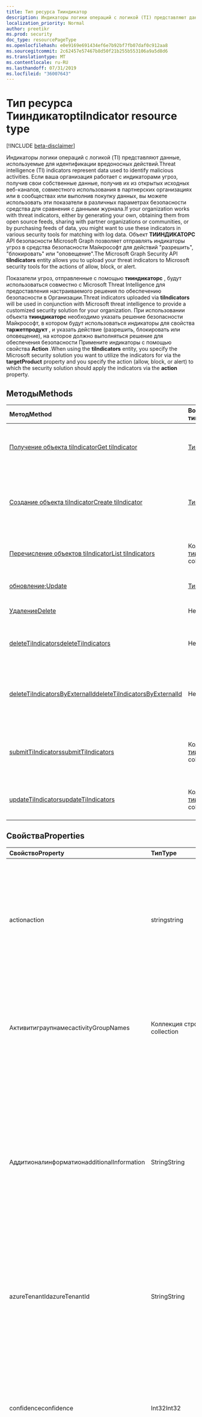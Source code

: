 ```yaml
---
title: Тип ресурса Тииндикатор
description: Индикаторы логики операций с логикой (TI) представляют данные, используемые для идентификации вредоносных действий. Если ваша организация работает с индикаторами угроз, получив свои собственные данные, получив их из открытых исходных веб-каналов, совместного использования в партнерских организациях или в сообществах или приобретайте каналы данных, вы часто хотите использовать эти показатели в различных функциях безопасности средства для сравнения с данными журнала. Объект Тииндикаторс Security Security позволяет отправлять индикаторы угроз в средства безопасности Майкрософт для действий "разрешить", "блокировать" или "оповещение".
localization_priority: Normal
author: preetikr
ms.prod: security
doc_type: resourcePageType
ms.openlocfilehash: e0e9169e691434ef6e7b92bf7fb07daf0c912aa8
ms.sourcegitcommit: 2c62457e57467b8d50f21b255b553106a9a5d8d6
ms.translationtype: MT
ms.contentlocale: ru-RU
ms.lasthandoff: 07/31/2019
ms.locfileid: "36007643"
---
```

# <a name="tiindicator-resource-type"></a><span data-ttu-id="c32c0-105">Тип ресурса Тииндикатор</span><span class="sxs-lookup"><span data-stu-id="c32c0-105">tiIndicator resource type</span></span>

[!INCLUDE [beta-disclaimer](../../includes/beta-disclaimer.md)]

<span data-ttu-id="c32c0-106">Индикаторы логики операций с логикой (TI) представляют данные, используемые для идентификации вредоносных действий.</span><span class="sxs-lookup"><span data-stu-id="c32c0-106">Threat intelligence (TI) indicators represent data used to identify malicious activities.</span></span> <span data-ttu-id="c32c0-107">Если ваша организация работает с индикаторами угроз, получив свои собственные данные, получив их из открытых исходных веб-каналов, совместного использования в партнерских организациях или в сообществах или выполнив покупку данных, вы можете использовать эти показатели в различных параметрах безопасности средства для сравнения с данными журнала.</span><span class="sxs-lookup"><span data-stu-id="c32c0-107">If your organization works with threat indicators, either by generating your own, obtaining them from open source feeds, sharing with partner organizations or communities, or by purchasing feeds of data, you might want to use these indicators in various security tools for matching with log data.</span></span> <span data-ttu-id="c32c0-108">Объект **ТИИНДИКАТОРС** API безопасности Microsoft Graph позволяет отправлять индикаторы угроз в средства безопасности Майкрософт для действий "разрешить", "блокировать" или "оповещение".</span><span class="sxs-lookup"><span data-stu-id="c32c0-108">The Microsoft Graph Security API **tiIndicators** entity allows you to upload your threat indicators to Microsoft security tools for the actions of allow, block, or alert.</span></span>

<span data-ttu-id="c32c0-109">Показатели угроз, отправленные с помощью **тииндикаторс** , будут использоваться совместно с Microsoft Threat Intelligence для предоставления настраиваемого решения по обеспечению безопасности в Организации.</span><span class="sxs-lookup"><span data-stu-id="c32c0-109">Threat indicators uploaded via **tiIndicators** will be used in conjunction with Microsoft threat intelligence to provide a customized security solution for your organization.</span></span> <span data-ttu-id="c32c0-110">При использовании объекта **тииндикаторс** необходимо указать решение безопасности Майкрософт, в котором будут использоваться индикаторы для свойства **таржетпродукт** , и указать действие (разрешить, блокировать или оповещение), на которое должно выполняться решение для обеспечения безопасности Примените индикаторы с помощью свойства **Action** .</span><span class="sxs-lookup"><span data-stu-id="c32c0-110">When using the **tiIndicators** entity, you specify the Microsoft security solution you want to utilize the indicators for via the **targetProduct** property and you specify the action (allow, block, or alert) to which the security solution should apply the indicators via the **action** property.</span></span>

## <a name="methods"></a><span data-ttu-id="c32c0-111">Методы</span><span class="sxs-lookup"><span data-stu-id="c32c0-111">Methods</span></span>

| <span data-ttu-id="c32c0-112">Метод</span><span class="sxs-lookup"><span data-stu-id="c32c0-112">Method</span></span>       | <span data-ttu-id="c32c0-113">Возвращаемый тип</span><span class="sxs-lookup"><span data-stu-id="c32c0-113">Return Type</span></span> | <span data-ttu-id="c32c0-114">Описание</span><span class="sxs-lookup"><span data-stu-id="c32c0-114">Description</span></span> |
|:-------------|:------------|:------------|
| [<span data-ttu-id="c32c0-115">Получение объекта tiIndicator</span><span class="sxs-lookup"><span data-stu-id="c32c0-115">Get tiIndicator</span></span>](../api/tiindicator-get.md) | [<span data-ttu-id="c32c0-116">Тииндикатор</span><span class="sxs-lookup"><span data-stu-id="c32c0-116">tiIndicator</span></span>](tiindicator.md) | <span data-ttu-id="c32c0-117">Чтение свойств и связей объекта Тииндикатор.</span><span class="sxs-lookup"><span data-stu-id="c32c0-117">Read properties and relationships of tiIndicator object.</span></span> |
| [<span data-ttu-id="c32c0-118">Создание объекта tiIndicator</span><span class="sxs-lookup"><span data-stu-id="c32c0-118">Create tiIndicator</span></span>](../api/tiindicators-post.md) | [<span data-ttu-id="c32c0-119">Тииндикатор</span><span class="sxs-lookup"><span data-stu-id="c32c0-119">tiIndicator</span></span>](tiindicator.md) | <span data-ttu-id="c32c0-120">Создание нового Тииндикатор путем отправки в коллекцию Тииндикаторс.</span><span class="sxs-lookup"><span data-stu-id="c32c0-120">Create a new tiIndicator by posting to the tiIndicators collection.</span></span> |
| [<span data-ttu-id="c32c0-121">Перечисление объектов tiIndicator</span><span class="sxs-lookup"><span data-stu-id="c32c0-121">List tiIndicators</span></span>](../api/tiindicators-list.md) | <span data-ttu-id="c32c0-122">Коллекция [тииндикатор](tiindicator.md)</span><span class="sxs-lookup"><span data-stu-id="c32c0-122">[tiIndicator](tiindicator.md) collection</span></span> | <span data-ttu-id="c32c0-123">Получение коллекции объектов Тииндикатор.</span><span class="sxs-lookup"><span data-stu-id="c32c0-123">Get a tiIndicator object collection.</span></span> |
| <span data-ttu-id="c32c0-124">[обновление](../api/tiindicator-update.md);</span><span class="sxs-lookup"><span data-stu-id="c32c0-124">[Update](../api/tiindicator-update.md)</span></span> | [<span data-ttu-id="c32c0-125">Тииндикатор</span><span class="sxs-lookup"><span data-stu-id="c32c0-125">tiIndicator</span></span>](tiindicator.md) | <span data-ttu-id="c32c0-126">Обновление объекта Тииндикатор.</span><span class="sxs-lookup"><span data-stu-id="c32c0-126">Update tiIndicator object.</span></span> |
| [<span data-ttu-id="c32c0-127">Удаление</span><span class="sxs-lookup"><span data-stu-id="c32c0-127">Delete</span></span>](../api/tiindicator-delete.md) | <span data-ttu-id="c32c0-128">Нет</span><span class="sxs-lookup"><span data-stu-id="c32c0-128">None</span></span> | <span data-ttu-id="c32c0-129">Удаление объекта Тииндикатор.</span><span class="sxs-lookup"><span data-stu-id="c32c0-129">Delete tiIndicator object.</span></span> |
|[<span data-ttu-id="c32c0-130">deleteTiIndicators</span><span class="sxs-lookup"><span data-stu-id="c32c0-130">deleteTiIndicators</span></span>](../api/tiindicator-deletetiindicators.md)|<span data-ttu-id="c32c0-131">Нет</span><span class="sxs-lookup"><span data-stu-id="c32c0-131">None</span></span>| <span data-ttu-id="c32c0-132">Удаление нескольких объектов Тииндикатор.</span><span class="sxs-lookup"><span data-stu-id="c32c0-132">Delete multiple tiIndicator objects.</span></span>|
|[<span data-ttu-id="c32c0-133">deleteTiIndicatorsByExternalId</span><span class="sxs-lookup"><span data-stu-id="c32c0-133">deleteTiIndicatorsByExternalId</span></span>](../api/tiindicator-deletetiindicatorsbyexternalid.md)|<span data-ttu-id="c32c0-134">Нет</span><span class="sxs-lookup"><span data-stu-id="c32c0-134">None</span></span>| <span data-ttu-id="c32c0-135">Удаление нескольких объектов Тииндикатор в `externalId` свойстве.</span><span class="sxs-lookup"><span data-stu-id="c32c0-135">Delete multiple tiIndicator objects by the `externalId` property.</span></span>|
|[<span data-ttu-id="c32c0-136">submitTiIndicators</span><span class="sxs-lookup"><span data-stu-id="c32c0-136">submitTiIndicators</span></span>](../api/tiindicator-submittiindicators.md)|<span data-ttu-id="c32c0-137">Коллекция [тииндикатор](tiindicator.md)</span><span class="sxs-lookup"><span data-stu-id="c32c0-137">[tiIndicator](tiindicator.md) collection</span></span>|<span data-ttu-id="c32c0-138">Создание нового Тииндикаторс путем отправки коллекции Тииндикаторс.</span><span class="sxs-lookup"><span data-stu-id="c32c0-138">Create new tiIndicators by posting a tiIndicators collection.</span></span>|
|[<span data-ttu-id="c32c0-139">updateTiIndicators</span><span class="sxs-lookup"><span data-stu-id="c32c0-139">updateTiIndicators</span></span>](../api/tiindicator-updatetiindicators.md)|<span data-ttu-id="c32c0-140">Коллекция [тииндикатор](tiindicator.md)</span><span class="sxs-lookup"><span data-stu-id="c32c0-140">[tiIndicator](tiindicator.md) collection</span></span>| <span data-ttu-id="c32c0-141">Обновление нескольких объектов Тииндикатор.</span><span class="sxs-lookup"><span data-stu-id="c32c0-141">Update multiple tiIndicator objects.</span></span>|

## <a name="properties"></a><span data-ttu-id="c32c0-142">Свойства</span><span class="sxs-lookup"><span data-stu-id="c32c0-142">Properties</span></span>

| <span data-ttu-id="c32c0-143">Свойство</span><span class="sxs-lookup"><span data-stu-id="c32c0-143">Property</span></span>     | <span data-ttu-id="c32c0-144">Тип</span><span class="sxs-lookup"><span data-stu-id="c32c0-144">Type</span></span>        | <span data-ttu-id="c32c0-145">Описание</span><span class="sxs-lookup"><span data-stu-id="c32c0-145">Description</span></span> |
|:-------------|:------------|:------------|
|<span data-ttu-id="c32c0-146">action</span><span class="sxs-lookup"><span data-stu-id="c32c0-146">action</span></span>|<span data-ttu-id="c32c0-147">string</span><span class="sxs-lookup"><span data-stu-id="c32c0-147">string</span></span>| <span data-ttu-id="c32c0-148">Действие, которое необходимо применить, если индикатор сопоставлен с помощью средства безопасности Таржетпродукт.</span><span class="sxs-lookup"><span data-stu-id="c32c0-148">The action to apply if the indicator is matched from within the targetProduct security tool.</span></span> <span data-ttu-id="c32c0-149">Возможные значения: `unknown`, `allow`, `block`, `alert`.</span><span class="sxs-lookup"><span data-stu-id="c32c0-149">Possible values are: `unknown`, `allow`, `block`, `alert`.</span></span> <span data-ttu-id="c32c0-150">**Обязательный атрибут.**</span><span class="sxs-lookup"><span data-stu-id="c32c0-150">**Required.**</span></span>|
|<span data-ttu-id="c32c0-151">Активитиграупнамес</span><span class="sxs-lookup"><span data-stu-id="c32c0-151">activityGroupNames</span></span>|<span data-ttu-id="c32c0-152">Коллекция строк</span><span class="sxs-lookup"><span data-stu-id="c32c0-152">String collection</span></span>|<span data-ttu-id="c32c0-153">Имя (-ы) логики операций с угрозами кибератак для сторон, ответственных за вредоносные действия, охваченные индикатором угроз.</span><span class="sxs-lookup"><span data-stu-id="c32c0-153">The cyber threat intelligence name(s) for the parties responsible for the malicious activity covered by the threat indicator.</span></span>|
|<span data-ttu-id="c32c0-154">Аддитионалинформатион</span><span class="sxs-lookup"><span data-stu-id="c32c0-154">additionalInformation</span></span>|<span data-ttu-id="c32c0-155">String</span><span class="sxs-lookup"><span data-stu-id="c32c0-155">String</span></span>|<span data-ttu-id="c32c0-156">Область общего пользования, в которую могут быть размещены дополнительные данные из индикатора, не охваченные другими свойствами Тииндикатор.</span><span class="sxs-lookup"><span data-stu-id="c32c0-156">A catchall area into which extra data from the indicator not covered by the other tiIndicator properties may be placed.</span></span> <span data-ttu-id="c32c0-157">Данные, помещаемые в Аддитионалинформатион, обычно не используются средством безопасности Таржетпродукт.</span><span class="sxs-lookup"><span data-stu-id="c32c0-157">Data placed into additionalInformation will typically not be utilized by the targetProduct security tool.</span></span>|
|<span data-ttu-id="c32c0-158">azureTenantId</span><span class="sxs-lookup"><span data-stu-id="c32c0-158">azureTenantId</span></span>|<span data-ttu-id="c32c0-159">String</span><span class="sxs-lookup"><span data-stu-id="c32c0-159">String</span></span>| <span data-ttu-id="c32c0-160">Отмечается системой при включенном индикаторе.</span><span class="sxs-lookup"><span data-stu-id="c32c0-160">Stamped by the system when the indicator is ingested.</span></span> <span data-ttu-id="c32c0-161">Идентификатор клиента Azure Active Directory для отправки клиента.</span><span class="sxs-lookup"><span data-stu-id="c32c0-161">The Azure Active Directory tenant id of submitting client.</span></span> <span data-ttu-id="c32c0-162">**Обязательный атрибут.**</span><span class="sxs-lookup"><span data-stu-id="c32c0-162">**Required.**</span></span>|
|<span data-ttu-id="c32c0-163">confidence</span><span class="sxs-lookup"><span data-stu-id="c32c0-163">confidence</span></span>|<span data-ttu-id="c32c0-164">Int32</span><span class="sxs-lookup"><span data-stu-id="c32c0-164">Int32</span></span>|<span data-ttu-id="c32c0-165">Целое число, представляющее достоверность, с помощью которой данные в индикаторе точно определяют вредоносное поведение.</span><span class="sxs-lookup"><span data-stu-id="c32c0-165">An integer representing the confidence the data within the indicator accurately identifies malicious behavior.</span></span> <span data-ttu-id="c32c0-166">Допустимые значения: 0 – 100 с 100 по убыванию.</span><span class="sxs-lookup"><span data-stu-id="c32c0-166">Acceptable values are 0 – 100 with 100 being the highest.</span></span>|
|<span data-ttu-id="c32c0-167">description</span><span class="sxs-lookup"><span data-stu-id="c32c0-167">description</span></span>|<span data-ttu-id="c32c0-168">Строка</span><span class="sxs-lookup"><span data-stu-id="c32c0-168">String</span></span>| <span data-ttu-id="c32c0-169">Краткое описание угрозы, представленное индикатором (100 символов или меньше).</span><span class="sxs-lookup"><span data-stu-id="c32c0-169">Brief description (100 characters or less) of the threat represented by the indicator.</span></span> <span data-ttu-id="c32c0-170">**Обязательный атрибут.**</span><span class="sxs-lookup"><span data-stu-id="c32c0-170">**Required.**</span></span>|
|<span data-ttu-id="c32c0-171">Диамондмодел</span><span class="sxs-lookup"><span data-stu-id="c32c0-171">diamondModel</span></span>|[<span data-ttu-id="c32c0-172">Диамондмодел</span><span class="sxs-lookup"><span data-stu-id="c32c0-172">diamondModel</span></span>](#diamondmodel-values)|<span data-ttu-id="c32c0-173">Область модели ромба, в которой существует этот индикатор.</span><span class="sxs-lookup"><span data-stu-id="c32c0-173">The area of the Diamond Model in which this indicator exists.</span></span> <span data-ttu-id="c32c0-174">Возможные значения: `unknown`, `adversary`, `capability`, `infrastructure`, `victim`.</span><span class="sxs-lookup"><span data-stu-id="c32c0-174">Possible values are: `unknown`, `adversary`, `capability`, `infrastructure`, `victim`.</span></span>|
|<span data-ttu-id="c32c0-175">expirationDateTime</span><span class="sxs-lookup"><span data-stu-id="c32c0-175">expirationDateTime</span></span>|<span data-ttu-id="c32c0-176">DateTimeOffset</span><span class="sxs-lookup"><span data-stu-id="c32c0-176">DateTimeOffset</span></span>| <span data-ttu-id="c32c0-177">Строка DateTime, указывающая, когда истечет срок действия индикатора.</span><span class="sxs-lookup"><span data-stu-id="c32c0-177">DateTime string indicating when the Indicator expires.</span></span> <span data-ttu-id="c32c0-178">Все индикаторы должны иметь дату истечения срока действия, чтобы не допустить устаревших показателей в системе.</span><span class="sxs-lookup"><span data-stu-id="c32c0-178">All indicators must have an expiration date to avoid stale indicators persisting in the system.</span></span> <span data-ttu-id="c32c0-179">Тип Timestamp представляет сведения о времени и дате с использованием формата ISO 8601 (всегда применяется формат UTC).</span><span class="sxs-lookup"><span data-stu-id="c32c0-179">The Timestamp type represents date and time information using ISO 8601 format and is always in UTC time.</span></span> <span data-ttu-id="c32c0-180">Например, значение полуночи 1 января 2014 г. в формате UTC выглядит так: `'2014-01-01T00:00:00Z'`.</span><span class="sxs-lookup"><span data-stu-id="c32c0-180">For example, midnight UTC on Jan 1, 2014 would look like this: `'2014-01-01T00:00:00Z'`.</span></span> <span data-ttu-id="c32c0-181">**Обязательный атрибут.**</span><span class="sxs-lookup"><span data-stu-id="c32c0-181">**Required.**</span></span>|
|<span data-ttu-id="c32c0-182">externalId</span><span class="sxs-lookup"><span data-stu-id="c32c0-182">externalId</span></span>|<span data-ttu-id="c32c0-183">String</span><span class="sxs-lookup"><span data-stu-id="c32c0-183">String</span></span>| <span data-ttu-id="c32c0-184">Идентификационный номер, который привязывает индикатор к системе поставщика индикаторов (например, внешнему ключу).</span><span class="sxs-lookup"><span data-stu-id="c32c0-184">An identification number that ties the indicator back to the indicator provider’s system (e.g. a foreign key).</span></span> |
|<span data-ttu-id="c32c0-185">id</span><span class="sxs-lookup"><span data-stu-id="c32c0-185">id</span></span>|<span data-ttu-id="c32c0-186">Строка</span><span class="sxs-lookup"><span data-stu-id="c32c0-186">String</span></span>|<span data-ttu-id="c32c0-187">Создается системой при приеме индикатора.</span><span class="sxs-lookup"><span data-stu-id="c32c0-187">Created by the system when the indicator is ingested.</span></span> <span data-ttu-id="c32c0-188">Созданный GUID/уникальный идентификатор.</span><span class="sxs-lookup"><span data-stu-id="c32c0-188">Generated GUID/unique identifier.</span></span> <span data-ttu-id="c32c0-189">Только для чтения.</span><span class="sxs-lookup"><span data-stu-id="c32c0-189">Read-only.</span></span>|
|<span data-ttu-id="c32c0-190">Инжестеддатетиме</span><span class="sxs-lookup"><span data-stu-id="c32c0-190">ingestedDateTime</span></span>|<span data-ttu-id="c32c0-191">DateTimeOffset</span><span class="sxs-lookup"><span data-stu-id="c32c0-191">DateTimeOffset</span></span>| <span data-ttu-id="c32c0-192">Отмечается системой при включенном индикаторе.</span><span class="sxs-lookup"><span data-stu-id="c32c0-192">Stamped by the system when the indicator is ingested.</span></span> <span data-ttu-id="c32c0-193">Тип Timestamp представляет сведения о дате и времени с использованием формата ISO 8601, причем всегда используется время в формате UTC.</span><span class="sxs-lookup"><span data-stu-id="c32c0-193">The Timestamp type represents date and time information using ISO 8601 format and is always in UTC time.</span></span> <span data-ttu-id="c32c0-194">Например, значение полуночи 1 января 2014 г. в формате UTC выглядит так: `'2014-01-01T00:00:00Z'`.</span><span class="sxs-lookup"><span data-stu-id="c32c0-194">For example, midnight UTC on Jan 1, 2014 would look like this: `'2014-01-01T00:00:00Z'`</span></span>|
|<span data-ttu-id="c32c0-195">isActive</span><span class="sxs-lookup"><span data-stu-id="c32c0-195">isActive</span></span>|<span data-ttu-id="c32c0-196">Boolean</span><span class="sxs-lookup"><span data-stu-id="c32c0-196">Boolean</span></span>| <span data-ttu-id="c32c0-197">Используется для отключения индикаторов в системе.</span><span class="sxs-lookup"><span data-stu-id="c32c0-197">Used to deactivate indicators within system.</span></span> <span data-ttu-id="c32c0-198">По умолчанию все отправленные индикаторы задаются как активные.</span><span class="sxs-lookup"><span data-stu-id="c32c0-198">By default, any indicator submitted is set as active.</span></span> <span data-ttu-id="c32c0-199">Однако поставщики могут отсылать существующие индикаторы с этим набором в значение false, чтобы отключить индикаторы в системе.</span><span class="sxs-lookup"><span data-stu-id="c32c0-199">However, providers may submit existing indicators with this set to ‘False’ to deactivate indicators in the system.</span></span>|
|<span data-ttu-id="c32c0-200">Киллчаин</span><span class="sxs-lookup"><span data-stu-id="c32c0-200">killChain</span></span>|<span data-ttu-id="c32c0-201">Коллекция [киллчаин](#killchain-values)</span><span class="sxs-lookup"><span data-stu-id="c32c0-201">[killChain](#killchain-values) collection</span></span>|<span data-ttu-id="c32c0-202">Массив строк JSON, указывающий, какая точка или точки в цепочке аннулирования этот индикатор.</span><span class="sxs-lookup"><span data-stu-id="c32c0-202">A JSON array of strings that describes which point or points on the Kill Chain this indicator targets.</span></span> <span data-ttu-id="c32c0-203">Точные значения представлены в разделе "значения Киллчаин".</span><span class="sxs-lookup"><span data-stu-id="c32c0-203">See ‘killChain values’ below for exact values.</span></span> |
|<span data-ttu-id="c32c0-204">Кновнфалсепоситивес</span><span class="sxs-lookup"><span data-stu-id="c32c0-204">knownFalsePositives</span></span>|<span data-ttu-id="c32c0-205">String</span><span class="sxs-lookup"><span data-stu-id="c32c0-205">String</span></span>|<span data-ttu-id="c32c0-206">Сценарии, в которых индикатор может вызывать ложные срабатывания.</span><span class="sxs-lookup"><span data-stu-id="c32c0-206">Scenarios in which the indicator may cause false positives.</span></span> <span data-ttu-id="c32c0-207">Это должен быть понятный для человека текст.</span><span class="sxs-lookup"><span data-stu-id="c32c0-207">This should be human-readable text.</span></span>|
|<span data-ttu-id="c32c0-208">lastReportedDateTime</span><span class="sxs-lookup"><span data-stu-id="c32c0-208">lastReportedDateTime</span></span>|<span data-ttu-id="c32c0-209">DateTimeOffset</span><span class="sxs-lookup"><span data-stu-id="c32c0-209">DateTimeOffset</span></span>|<span data-ttu-id="c32c0-210">Время последнего рассмотрения индикатора.</span><span class="sxs-lookup"><span data-stu-id="c32c0-210">The last time the indicator was seen.</span></span> <span data-ttu-id="c32c0-211">Тип Timestamp представляет сведения о дате и времени с использованием формата ISO 8601, причем всегда используется время в формате UTC.</span><span class="sxs-lookup"><span data-stu-id="c32c0-211">The Timestamp type represents date and time information using ISO 8601 format and is always in UTC time.</span></span> <span data-ttu-id="c32c0-212">Например, значение полуночи 1 января 2014 г. в формате UTC выглядит так: `'2014-01-01T00:00:00Z'`.</span><span class="sxs-lookup"><span data-stu-id="c32c0-212">For example, midnight UTC on Jan 1, 2014 would look like this: `'2014-01-01T00:00:00Z'`</span></span>|
|<span data-ttu-id="c32c0-213">Малварефамилинамес</span><span class="sxs-lookup"><span data-stu-id="c32c0-213">malwareFamilyNames</span></span>|<span data-ttu-id="c32c0-214">Коллекция строк</span><span class="sxs-lookup"><span data-stu-id="c32c0-214">String collection</span></span>|<span data-ttu-id="c32c0-215">Имя семейства вредоносных программ, связанное с индикатором, если оно существует.</span><span class="sxs-lookup"><span data-stu-id="c32c0-215">The malware family name associated with an indicator if it exists.</span></span> <span data-ttu-id="c32c0-216">Корпорация Майкрософт применяет имя семейства вредоносных программ (Майкрософт), если это возможно, то, что можно [](https://www.microsoft.com/wdsi/threats)найти с помощью энциклопедии по системе безопасности защитника Windows.</span><span class="sxs-lookup"><span data-stu-id="c32c0-216">Microsoft prefers the Microsoft malware family name if at all possible which can be found via the Windows Defender Security Intelligence [threat encyclopedia](https://www.microsoft.com/wdsi/threats).</span></span>|
|<span data-ttu-id="c32c0-217">Пассивеонли</span><span class="sxs-lookup"><span data-stu-id="c32c0-217">passiveOnly</span></span>|<span data-ttu-id="c32c0-218">Boolean</span><span class="sxs-lookup"><span data-stu-id="c32c0-218">Boolean</span></span> |<span data-ttu-id="c32c0-219">Определяет, должен ли индикатор инициировать событие, видимое конечному пользователю.</span><span class="sxs-lookup"><span data-stu-id="c32c0-219">Determines if the indicator should trigger an event that is visible to an end-user.</span></span> <span data-ttu-id="c32c0-220">Если задано значение true, средства безопасности не уведомляют конечного пользователя о выполнении "попадания".</span><span class="sxs-lookup"><span data-stu-id="c32c0-220">When set to ‘true,’ security tools will not notify the end user that a ‘hit’ has occurred.</span></span> <span data-ttu-id="c32c0-221">Чаще всего это рассматривается как аудит или тихий режим по продуктам безопасности, в котором они просто зарегистрируются, но не будут выполнять действие.</span><span class="sxs-lookup"><span data-stu-id="c32c0-221">This is most often treated as audit or silent mode by security products where they will simply log that a match occurred but will not perform the action.</span></span> <span data-ttu-id="c32c0-222">Значение по умолчанию − ложь.</span><span class="sxs-lookup"><span data-stu-id="c32c0-222">Default value is false.</span></span> |
|<span data-ttu-id="c32c0-223">severity</span><span class="sxs-lookup"><span data-stu-id="c32c0-223">severity</span></span>|<span data-ttu-id="c32c0-224">Int32</span><span class="sxs-lookup"><span data-stu-id="c32c0-224">Int32</span></span>| <span data-ttu-id="c32c0-225">Целое число, представляющее серьезность вредоносного поведения, идентифицируемого данными в индикаторе.</span><span class="sxs-lookup"><span data-stu-id="c32c0-225">An integer representing the severity of the malicious behavior identified by the data within the indicator.</span></span> <span data-ttu-id="c32c0-226">Допустимые значения: 0 – 5, где 5 — самый серьезный, а ноль — нет.</span><span class="sxs-lookup"><span data-stu-id="c32c0-226">Acceptable values are 0 – 5 where 5 is the most severe and zero is not severe at all.</span></span> <span data-ttu-id="c32c0-227">Значение по умолчанию — 3.</span><span class="sxs-lookup"><span data-stu-id="c32c0-227">Default value is 3.</span></span> |
|<span data-ttu-id="c32c0-228">tags</span><span class="sxs-lookup"><span data-stu-id="c32c0-228">tags</span></span>|<span data-ttu-id="c32c0-229">Коллекция String</span><span class="sxs-lookup"><span data-stu-id="c32c0-229">String collection</span></span>|<span data-ttu-id="c32c0-230">Массив строк JSON, в котором хранятся произвольные Теги и ключевые слова.</span><span class="sxs-lookup"><span data-stu-id="c32c0-230">A JSON array of strings that stores arbitrary tags/keywords.</span></span> |
|<span data-ttu-id="c32c0-231">Таржетпродукт</span><span class="sxs-lookup"><span data-stu-id="c32c0-231">targetProduct</span></span>|<span data-ttu-id="c32c0-232">String</span><span class="sxs-lookup"><span data-stu-id="c32c0-232">String</span></span>|<span data-ttu-id="c32c0-233">Строковое значение, представляющее один продукт системы безопасности, к которому должен быть применен индикатор.</span><span class="sxs-lookup"><span data-stu-id="c32c0-233">A string value representing a single security product to which the indicator should be applied.</span></span> <span data-ttu-id="c32c0-234">Допустимые значения: `Azure Sentinel`.</span><span class="sxs-lookup"><span data-stu-id="c32c0-234">Acceptable values are: `Azure Sentinel`.</span></span> <span data-ttu-id="c32c0-235">**Required**</span><span class="sxs-lookup"><span data-stu-id="c32c0-235">**Required**</span></span>|
|<span data-ttu-id="c32c0-236">Среаттипе</span><span class="sxs-lookup"><span data-stu-id="c32c0-236">threatType</span></span>|[<span data-ttu-id="c32c0-237">Среаттипе</span><span class="sxs-lookup"><span data-stu-id="c32c0-237">threatType</span></span>](#threattype-values)| <span data-ttu-id="c32c0-238">Каждый индикатор должен иметь допустимый тип угрозы индикатора.</span><span class="sxs-lookup"><span data-stu-id="c32c0-238">Each indicator must have a valid Indicator Threat Type.</span></span> <span data-ttu-id="c32c0-239">Возможные значения: `Botnet`, `C2`, `CryptoMining`, `Darknet`, `DDoS`, `MaliciousUrl`, `Malware`, `Phishing`, `Proxy`, `PUA`, `WatchList`.</span><span class="sxs-lookup"><span data-stu-id="c32c0-239">Possible values are: `Botnet`, `C2`, `CryptoMining`, `Darknet`, `DDoS`, `MaliciousUrl`, `Malware`, `Phishing`, `Proxy`, `PUA`, `WatchList`.</span></span> <span data-ttu-id="c32c0-240">**Обязательный атрибут.**</span><span class="sxs-lookup"><span data-stu-id="c32c0-240">**Required.**</span></span> |
|<span data-ttu-id="c32c0-241">Тлплевел</span><span class="sxs-lookup"><span data-stu-id="c32c0-241">tlpLevel</span></span>|[<span data-ttu-id="c32c0-242">Тлплевел</span><span class="sxs-lookup"><span data-stu-id="c32c0-242">tlpLevel</span></span>](#tlplevel-values)| <span data-ttu-id="c32c0-243">Значение протокола светофора для индикатора.</span><span class="sxs-lookup"><span data-stu-id="c32c0-243">Traffic Light Protocol value for the indicator.</span></span> <span data-ttu-id="c32c0-244">Возможные значения: `unknown`, `white`, `green`, `amber`, `red`.</span><span class="sxs-lookup"><span data-stu-id="c32c0-244">Possible values are: `unknown`, `white`, `green`, `amber`, `red`.</span></span> <span data-ttu-id="c32c0-245">**Обязательный атрибут.**</span><span class="sxs-lookup"><span data-stu-id="c32c0-245">**Required.**</span></span>|

### <a name="indicator-observables---email"></a><span data-ttu-id="c32c0-246">Индикатор Обсерваблес — электронная почта</span><span class="sxs-lookup"><span data-stu-id="c32c0-246">Indicator Observables - Email</span></span>

| <span data-ttu-id="c32c0-247">Свойство</span><span class="sxs-lookup"><span data-stu-id="c32c0-247">Property</span></span>     | <span data-ttu-id="c32c0-248">Тип</span><span class="sxs-lookup"><span data-stu-id="c32c0-248">Type</span></span>        | <span data-ttu-id="c32c0-249">Описание</span><span class="sxs-lookup"><span data-stu-id="c32c0-249">Description</span></span> |
|:-------------|:------------|:------------|
|<span data-ttu-id="c32c0-250">Емаиленкодинг</span><span class="sxs-lookup"><span data-stu-id="c32c0-250">emailEncoding</span></span>|<span data-ttu-id="c32c0-251">String</span><span class="sxs-lookup"><span data-stu-id="c32c0-251">String</span></span>|<span data-ttu-id="c32c0-252">Тип кодировки текста, используемой в сообщении электронной почты.</span><span class="sxs-lookup"><span data-stu-id="c32c0-252">The type of text encoding used in the email.</span></span>|
|<span data-ttu-id="c32c0-253">Емаиллангуаже</span><span class="sxs-lookup"><span data-stu-id="c32c0-253">emailLanguage</span></span>|<span data-ttu-id="c32c0-254">String</span><span class="sxs-lookup"><span data-stu-id="c32c0-254">String</span></span>|<span data-ttu-id="c32c0-255">Язык сообщения электронной почты.</span><span class="sxs-lookup"><span data-stu-id="c32c0-255">The language of the email.</span></span>|
|<span data-ttu-id="c32c0-256">ЕмаилреЦипиент</span><span class="sxs-lookup"><span data-stu-id="c32c0-256">emailRecipient</span></span>|<span data-ttu-id="c32c0-257">String</span><span class="sxs-lookup"><span data-stu-id="c32c0-257">String</span></span>|<span data-ttu-id="c32c0-258">Адрес электронной почты получателя.</span><span class="sxs-lookup"><span data-stu-id="c32c0-258">Recipient email address.</span></span>|
|<span data-ttu-id="c32c0-259">Емаилсендераддресс</span><span class="sxs-lookup"><span data-stu-id="c32c0-259">emailSenderAddress</span></span>|<span data-ttu-id="c32c0-260">String</span><span class="sxs-lookup"><span data-stu-id="c32c0-260">String</span></span>|<span data-ttu-id="c32c0-261">Адрес электронной почты злоумышленника&#124;жертвы.</span><span class="sxs-lookup"><span data-stu-id="c32c0-261">Email address of the attacker&#124;victim.</span></span>|
|<span data-ttu-id="c32c0-262">Емаилсендернаме</span><span class="sxs-lookup"><span data-stu-id="c32c0-262">emailSenderName</span></span>|<span data-ttu-id="c32c0-263">String</span><span class="sxs-lookup"><span data-stu-id="c32c0-263">String</span></span>|<span data-ttu-id="c32c0-264">Отображаемое имя злоумышленника&#124;жертвы.</span><span class="sxs-lookup"><span data-stu-id="c32c0-264">Displayed name of the attacker&#124;victim.</span></span>|
|<span data-ttu-id="c32c0-265">Емаилсаурцедомаин</span><span class="sxs-lookup"><span data-stu-id="c32c0-265">emailSourceDomain</span></span>|<span data-ttu-id="c32c0-266">String</span><span class="sxs-lookup"><span data-stu-id="c32c0-266">String</span></span>|<span data-ttu-id="c32c0-267">Домен, используемый в сообщении электронной почты.</span><span class="sxs-lookup"><span data-stu-id="c32c0-267">Domain used in the email.</span></span>|
|<span data-ttu-id="c32c0-268">Емаилсаурцеипаддресс</span><span class="sxs-lookup"><span data-stu-id="c32c0-268">emailSourceIpAddress</span></span>|<span data-ttu-id="c32c0-269">String</span><span class="sxs-lookup"><span data-stu-id="c32c0-269">String</span></span>|<span data-ttu-id="c32c0-270">Исходный IP-адрес электронной почты.</span><span class="sxs-lookup"><span data-stu-id="c32c0-270">Source IP address of email.</span></span>|
|<span data-ttu-id="c32c0-271">Емаилсубжект</span><span class="sxs-lookup"><span data-stu-id="c32c0-271">emailSubject</span></span>|<span data-ttu-id="c32c0-272">String</span><span class="sxs-lookup"><span data-stu-id="c32c0-272">String</span></span>|<span data-ttu-id="c32c0-273">Тема сообщения электронной почты.</span><span class="sxs-lookup"><span data-stu-id="c32c0-273">Subject line of email.</span></span>|
|<span data-ttu-id="c32c0-274">Емаилксмаилер</span><span class="sxs-lookup"><span data-stu-id="c32c0-274">emailXMailer</span></span>|<span data-ttu-id="c32c0-275">String</span><span class="sxs-lookup"><span data-stu-id="c32c0-275">String</span></span>|<span data-ttu-id="c32c0-276">Значение X для почтового ящика, используемое в сообщении электронной почты.</span><span class="sxs-lookup"><span data-stu-id="c32c0-276">X-Mailer value used in the email.</span></span>|

### <a name="indicator-observables---file"></a><span data-ttu-id="c32c0-277">Индикатор Обсерваблес — файл</span><span class="sxs-lookup"><span data-stu-id="c32c0-277">Indicator Observables - File</span></span>

| <span data-ttu-id="c32c0-278">Свойство</span><span class="sxs-lookup"><span data-stu-id="c32c0-278">Property</span></span>     | <span data-ttu-id="c32c0-279">Тип</span><span class="sxs-lookup"><span data-stu-id="c32c0-279">Type</span></span>        | <span data-ttu-id="c32c0-280">Описание</span><span class="sxs-lookup"><span data-stu-id="c32c0-280">Description</span></span> |
|:-------------|:------------|:------------|
|<span data-ttu-id="c32c0-281">Филекомпиледатетиме</span><span class="sxs-lookup"><span data-stu-id="c32c0-281">fileCompileDateTime</span></span>|<span data-ttu-id="c32c0-282">DateTimeOffset</span><span class="sxs-lookup"><span data-stu-id="c32c0-282">DateTimeOffset</span></span>|<span data-ttu-id="c32c0-283">Дата и время компиляции файла.</span><span class="sxs-lookup"><span data-stu-id="c32c0-283">DateTime when the file was compiled.</span></span> <span data-ttu-id="c32c0-284">Тип Timestamp представляет сведения о дате и времени с использованием формата ISO 8601, причем всегда используется время в формате UTC.</span><span class="sxs-lookup"><span data-stu-id="c32c0-284">The Timestamp type represents date and time information using ISO 8601 format and is always in UTC time.</span></span> <span data-ttu-id="c32c0-285">Например, значение полуночи 1 января 2014 г. в формате UTC выглядит так: `'2014-01-01T00:00:00Z'`.</span><span class="sxs-lookup"><span data-stu-id="c32c0-285">For example, midnight UTC on Jan 1, 2014 would look like this: `'2014-01-01T00:00:00Z'`</span></span>|
|<span data-ttu-id="c32c0-286">Филекреатеддатетиме</span><span class="sxs-lookup"><span data-stu-id="c32c0-286">fileCreatedDateTime</span></span>|<span data-ttu-id="c32c0-287">DateTimeOffset</span><span class="sxs-lookup"><span data-stu-id="c32c0-287">DateTimeOffset</span></span>| <span data-ttu-id="c32c0-288">Дата и время создания файла. Тип timestamp представляет сведения о дате и времени с использованием формата ISO 8601 и всегда задается в формате UTC.</span><span class="sxs-lookup"><span data-stu-id="c32c0-288">DateTime when the file was created.The Timestamp type represents date and time information using ISO 8601 format and is always in UTC time.</span></span> <span data-ttu-id="c32c0-289">Например, значение полуночи 1 января 2014 г. в формате UTC выглядит так: `'2014-01-01T00:00:00Z'`.</span><span class="sxs-lookup"><span data-stu-id="c32c0-289">For example, midnight UTC on Jan 1, 2014 would look like this: `'2014-01-01T00:00:00Z'`</span></span>|
|<span data-ttu-id="c32c0-290">fileHashType</span><span class="sxs-lookup"><span data-stu-id="c32c0-290">fileHashType</span></span>|<span data-ttu-id="c32c0-291">string</span><span class="sxs-lookup"><span data-stu-id="c32c0-291">string</span></span>| <span data-ttu-id="c32c0-292">Тип хеша, хранящегося в Филехашвалуе.</span><span class="sxs-lookup"><span data-stu-id="c32c0-292">The type of hash stored in fileHashValue.</span></span> <span data-ttu-id="c32c0-293">Возможные значения: `unknown`, `sha1`, `sha256`, `md5`, `authenticodeHash256`, `lsHash`, `ctph`.</span><span class="sxs-lookup"><span data-stu-id="c32c0-293">Possible values are: `unknown`, `sha1`, `sha256`, `md5`, `authenticodeHash256`, `lsHash`, `ctph`.</span></span>|
|<span data-ttu-id="c32c0-294">Филехашвалуе</span><span class="sxs-lookup"><span data-stu-id="c32c0-294">fileHashValue</span></span>|<span data-ttu-id="c32c0-295">String</span><span class="sxs-lookup"><span data-stu-id="c32c0-295">String</span></span>| <span data-ttu-id="c32c0-296">Значение хэша файла.</span><span class="sxs-lookup"><span data-stu-id="c32c0-296">The file hash value.</span></span>|
|<span data-ttu-id="c32c0-297">Филемутекснаме</span><span class="sxs-lookup"><span data-stu-id="c32c0-297">fileMutexName</span></span>|<span data-ttu-id="c32c0-298">String</span><span class="sxs-lookup"><span data-stu-id="c32c0-298">String</span></span>| <span data-ttu-id="c32c0-299">Имя мьютекса, используемое для обнаружений на основе файлов.</span><span class="sxs-lookup"><span data-stu-id="c32c0-299">Mutex name used in file-based detections.</span></span>|
|<span data-ttu-id="c32c0-300">fileName</span><span class="sxs-lookup"><span data-stu-id="c32c0-300">fileName</span></span>|<span data-ttu-id="c32c0-301">String</span><span class="sxs-lookup"><span data-stu-id="c32c0-301">String</span></span>|<span data-ttu-id="c32c0-302">Имя файла, если индикатор основан на файлах.</span><span class="sxs-lookup"><span data-stu-id="c32c0-302">Name of the file if the indicator is file-based.</span></span> <span data-ttu-id="c32c0-303">Несколько имен файлов могут разделяться запятыми.</span><span class="sxs-lookup"><span data-stu-id="c32c0-303">Multiple file names may be delimited by commas.</span></span> |
|<span data-ttu-id="c32c0-304">Филепаккер</span><span class="sxs-lookup"><span data-stu-id="c32c0-304">filePacker</span></span>|<span data-ttu-id="c32c0-305">String</span><span class="sxs-lookup"><span data-stu-id="c32c0-305">String</span></span>|<span data-ttu-id="c32c0-306">Пакет, который использовался для создания рассматриваемого файла.</span><span class="sxs-lookup"><span data-stu-id="c32c0-306">The packer used to build the file in question.</span></span>|
|<span data-ttu-id="c32c0-307">Пути</span><span class="sxs-lookup"><span data-stu-id="c32c0-307">filePath</span></span>|<span data-ttu-id="c32c0-308">String</span><span class="sxs-lookup"><span data-stu-id="c32c0-308">String</span></span>|<span data-ttu-id="c32c0-309">Путь к файлу, указывающий на компромисс.</span><span class="sxs-lookup"><span data-stu-id="c32c0-309">Path of file indicating compromise.</span></span> <span data-ttu-id="c32c0-310">Это может быть путь к стилю Windows или \* Никс.</span><span class="sxs-lookup"><span data-stu-id="c32c0-310">May be a Windows or \*nix style path.</span></span>|
|<span data-ttu-id="c32c0-311">Филесизе</span><span class="sxs-lookup"><span data-stu-id="c32c0-311">fileSize</span></span>|<span data-ttu-id="c32c0-312">Int64</span><span class="sxs-lookup"><span data-stu-id="c32c0-312">Int64</span></span>|<span data-ttu-id="c32c0-313">Размер файла в байтах.</span><span class="sxs-lookup"><span data-stu-id="c32c0-313">Size of the file in bytes.</span></span>|
|<span data-ttu-id="c32c0-314">fileType</span><span class="sxs-lookup"><span data-stu-id="c32c0-314">fileType</span></span>|<span data-ttu-id="c32c0-315">String</span><span class="sxs-lookup"><span data-stu-id="c32c0-315">String</span></span>| <span data-ttu-id="c32c0-316">Текстовое описание типа файла.</span><span class="sxs-lookup"><span data-stu-id="c32c0-316">Text description of the type of file.</span></span> <span data-ttu-id="c32c0-317">Например, "документ Word" или "двоичный".</span><span class="sxs-lookup"><span data-stu-id="c32c0-317">For example, “Word Document” or “Binary”.</span></span>|

### <a name="indicator-observables---network"></a><span data-ttu-id="c32c0-318">Индикатор Обсерваблес — сеть</span><span class="sxs-lookup"><span data-stu-id="c32c0-318">Indicator Observables - Network</span></span>

| <span data-ttu-id="c32c0-319">Свойство</span><span class="sxs-lookup"><span data-stu-id="c32c0-319">Property</span></span>     | <span data-ttu-id="c32c0-320">Тип</span><span class="sxs-lookup"><span data-stu-id="c32c0-320">Type</span></span>        | <span data-ttu-id="c32c0-321">Описание</span><span class="sxs-lookup"><span data-stu-id="c32c0-321">Description</span></span> |
|:-------------|:------------|:------------|
|<span data-ttu-id="c32c0-322">domainName</span><span class="sxs-lookup"><span data-stu-id="c32c0-322">domainName</span></span>|<span data-ttu-id="c32c0-323">String</span><span class="sxs-lookup"><span data-stu-id="c32c0-323">String</span></span>|<span data-ttu-id="c32c0-324">Доменное имя, связанное с этим индикатором.</span><span class="sxs-lookup"><span data-stu-id="c32c0-324">Domain name associated with this indicator.</span></span> <span data-ttu-id="c32c0-325">Должен иметь формат поддомен. domain. топлевелдомаин (например, baddomain.domain.net).</span><span class="sxs-lookup"><span data-stu-id="c32c0-325">Should be of the format subdomain.domain.topleveldomain (For example, baddomain.domain.net)</span></span>|
|<span data-ttu-id="c32c0-326">НетворкЦидрблокк</span><span class="sxs-lookup"><span data-stu-id="c32c0-326">networkCidrBlock</span></span>|<span data-ttu-id="c32c0-327">String</span><span class="sxs-lookup"><span data-stu-id="c32c0-327">String</span></span>| <span data-ttu-id="c32c0-328">Представление нотации блока CIDR для сети, указанной в этом индикаторе.</span><span class="sxs-lookup"><span data-stu-id="c32c0-328">CIDR Block notation representation of the network referenced in this indicator.</span></span> <span data-ttu-id="c32c0-329">Используйте только в том случае, если не удается определить источник и назначение.</span><span class="sxs-lookup"><span data-stu-id="c32c0-329">Use only if the Source and Destination cannot be identified.</span></span> |
|<span data-ttu-id="c32c0-330">Нетворкдестинатионасн</span><span class="sxs-lookup"><span data-stu-id="c32c0-330">networkDestinationAsn</span></span>|<span data-ttu-id="c32c0-331">Int32</span><span class="sxs-lookup"><span data-stu-id="c32c0-331">Int32</span></span>|<span data-ttu-id="c32c0-332">Идентификатор автономной автономной системы сети, на которую ссылается индикатор.</span><span class="sxs-lookup"><span data-stu-id="c32c0-332">The destination autonomous system identifier of the network referenced in the indicator.</span></span>|
|<span data-ttu-id="c32c0-333">НетворкдестинатионЦидрблокк</span><span class="sxs-lookup"><span data-stu-id="c32c0-333">networkDestinationCidrBlock</span></span>|<span data-ttu-id="c32c0-334">String</span><span class="sxs-lookup"><span data-stu-id="c32c0-334">String</span></span>|<span data-ttu-id="c32c0-335">Представление нотации блока CIDR сети назначения в этом индикаторе.</span><span class="sxs-lookup"><span data-stu-id="c32c0-335">CIDR Block notation representation of the destination network in this indicator.</span></span>|
|<span data-ttu-id="c32c0-336">networkDestinationIPv4</span><span class="sxs-lookup"><span data-stu-id="c32c0-336">networkDestinationIPv4</span></span>|<span data-ttu-id="c32c0-337">String</span><span class="sxs-lookup"><span data-stu-id="c32c0-337">String</span></span>|<span data-ttu-id="c32c0-338">Назначение IP-адресов IPv4.</span><span class="sxs-lookup"><span data-stu-id="c32c0-338">IPv4 IP address destination.</span></span>|
|<span data-ttu-id="c32c0-339">networkDestinationIPv6</span><span class="sxs-lookup"><span data-stu-id="c32c0-339">networkDestinationIPv6</span></span>|<span data-ttu-id="c32c0-340">String</span><span class="sxs-lookup"><span data-stu-id="c32c0-340">String</span></span>|<span data-ttu-id="c32c0-341">Назначение IP-адреса IPv6.</span><span class="sxs-lookup"><span data-stu-id="c32c0-341">IPv6 IP address destination.</span></span>|
|<span data-ttu-id="c32c0-342">Нетворкдестинатионпорт</span><span class="sxs-lookup"><span data-stu-id="c32c0-342">networkDestinationPort</span></span>|<span data-ttu-id="c32c0-343">Int32</span><span class="sxs-lookup"><span data-stu-id="c32c0-343">Int32</span></span>|<span data-ttu-id="c32c0-344">Назначение портов TCP.</span><span class="sxs-lookup"><span data-stu-id="c32c0-344">TCP port destination.</span></span>|
|<span data-ttu-id="c32c0-345">networkIPv4</span><span class="sxs-lookup"><span data-stu-id="c32c0-345">networkIPv4</span></span>|<span data-ttu-id="c32c0-346">String</span><span class="sxs-lookup"><span data-stu-id="c32c0-346">String</span></span>| <span data-ttu-id="c32c0-347">IP-адрес IPv4.</span><span class="sxs-lookup"><span data-stu-id="c32c0-347">IPv4 IP address.</span></span> <span data-ttu-id="c32c0-348">Используйте только в том случае, если не удается определить источник и назначение.</span><span class="sxs-lookup"><span data-stu-id="c32c0-348">Use only if the Source and Destination cannot be identified.</span></span> |
|<span data-ttu-id="c32c0-349">networkIPv6</span><span class="sxs-lookup"><span data-stu-id="c32c0-349">networkIPv6</span></span>|<span data-ttu-id="c32c0-350">String</span><span class="sxs-lookup"><span data-stu-id="c32c0-350">String</span></span>| <span data-ttu-id="c32c0-351">IP-адрес IPv6.</span><span class="sxs-lookup"><span data-stu-id="c32c0-351">IPv6 IP address.</span></span> <span data-ttu-id="c32c0-352">Используйте только в том случае, если не удается определить источник и назначение.</span><span class="sxs-lookup"><span data-stu-id="c32c0-352">Use only if the Source and Destination cannot be identified.</span></span> |
|<span data-ttu-id="c32c0-353">Нетворкпорт</span><span class="sxs-lookup"><span data-stu-id="c32c0-353">networkPort</span></span>|<span data-ttu-id="c32c0-354">Int32</span><span class="sxs-lookup"><span data-stu-id="c32c0-354">Int32</span></span>| <span data-ttu-id="c32c0-355">TCP-порт.</span><span class="sxs-lookup"><span data-stu-id="c32c0-355">TCP port.</span></span> <span data-ttu-id="c32c0-356">Используйте только в том случае, если не удается определить источник и назначение.</span><span class="sxs-lookup"><span data-stu-id="c32c0-356">Use only if the Source and Destination cannot be identified.</span></span> |
|<span data-ttu-id="c32c0-357">Нетворкпротокол</span><span class="sxs-lookup"><span data-stu-id="c32c0-357">networkProtocol</span></span>|<span data-ttu-id="c32c0-358">Int32</span><span class="sxs-lookup"><span data-stu-id="c32c0-358">Int32</span></span>|<span data-ttu-id="c32c0-359">Десятичное представление поля Protocol в заголовке IPv4.</span><span class="sxs-lookup"><span data-stu-id="c32c0-359">Decimal representation of the protocol field in the IPv4 header.</span></span>|
|<span data-ttu-id="c32c0-360">Нетворксаурцеасн</span><span class="sxs-lookup"><span data-stu-id="c32c0-360">networkSourceAsn</span></span>|<span data-ttu-id="c32c0-361">Int32</span><span class="sxs-lookup"><span data-stu-id="c32c0-361">Int32</span></span>|<span data-ttu-id="c32c0-362">Исходный идентификатор автономной системы для сети, на которую ссылается индикатор.</span><span class="sxs-lookup"><span data-stu-id="c32c0-362">The source autonomous system identifier of the network referenced in the indicator.</span></span>|
|<span data-ttu-id="c32c0-363">НетворксаурцеЦидрблокк</span><span class="sxs-lookup"><span data-stu-id="c32c0-363">networkSourceCidrBlock</span></span>|<span data-ttu-id="c32c0-364">String</span><span class="sxs-lookup"><span data-stu-id="c32c0-364">String</span></span>|<span data-ttu-id="c32c0-365">Представление нотации блока CIDR для сети источника в этом индикаторе</span><span class="sxs-lookup"><span data-stu-id="c32c0-365">CIDR Block notation representation of the source network in this indicator</span></span>|
|<span data-ttu-id="c32c0-366">networkSourceIPv4</span><span class="sxs-lookup"><span data-stu-id="c32c0-366">networkSourceIPv4</span></span>|<span data-ttu-id="c32c0-367">String</span><span class="sxs-lookup"><span data-stu-id="c32c0-367">String</span></span>|<span data-ttu-id="c32c0-368">Источник IP-адреса IPv4.</span><span class="sxs-lookup"><span data-stu-id="c32c0-368">IPv4 IP Address source.</span></span>|
|<span data-ttu-id="c32c0-369">networkSourceIPv6</span><span class="sxs-lookup"><span data-stu-id="c32c0-369">networkSourceIPv6</span></span>|<span data-ttu-id="c32c0-370">String</span><span class="sxs-lookup"><span data-stu-id="c32c0-370">String</span></span>|<span data-ttu-id="c32c0-371">Источник IP-адреса IPv6.</span><span class="sxs-lookup"><span data-stu-id="c32c0-371">IPv6 IP Address source.</span></span>|
|<span data-ttu-id="c32c0-372">Нетворксаурцепорт</span><span class="sxs-lookup"><span data-stu-id="c32c0-372">networkSourcePort</span></span>|<span data-ttu-id="c32c0-373">Int32</span><span class="sxs-lookup"><span data-stu-id="c32c0-373">Int32</span></span>|<span data-ttu-id="c32c0-374">Источник TCP-порта.</span><span class="sxs-lookup"><span data-stu-id="c32c0-374">TCP port source.</span></span>|
|<span data-ttu-id="c32c0-375">url</span><span class="sxs-lookup"><span data-stu-id="c32c0-375">url</span></span>|<span data-ttu-id="c32c0-376">String</span><span class="sxs-lookup"><span data-stu-id="c32c0-376">String</span></span>|<span data-ttu-id="c32c0-377">Унифицированный указатель ресурсов.</span><span class="sxs-lookup"><span data-stu-id="c32c0-377">Uniform Resource Locator.</span></span> <span data-ttu-id="c32c0-378">Этот URL-адрес должен соответствовать RFC 1738.</span><span class="sxs-lookup"><span data-stu-id="c32c0-378">This URL must comply with RFC 1738.</span></span>|
|<span data-ttu-id="c32c0-379">userAgent</span><span class="sxs-lookup"><span data-stu-id="c32c0-379">userAgent</span></span>|<span data-ttu-id="c32c0-380">String</span><span class="sxs-lookup"><span data-stu-id="c32c0-380">String</span></span>|<span data-ttu-id="c32c0-381">Строка User-Agent в веб-запросе, которая может свидетельствовать о нарушении безопасности.</span><span class="sxs-lookup"><span data-stu-id="c32c0-381">User-Agent string from a web request that could indicate compromise.</span></span>|

### <a name="diamondmodel-values"></a><span data-ttu-id="c32c0-382">значения Диамондмодел</span><span class="sxs-lookup"><span data-stu-id="c32c0-382">diamondModel values</span></span>

<span data-ttu-id="c32c0-383">Сведения об этой модели можно найти [в разделе Модель ромба](http://diamondmodel.org).</span><span class="sxs-lookup"><span data-stu-id="c32c0-383">For information about this model, see [The Diamond Model](http://diamondmodel.org).</span></span>

| <span data-ttu-id="c32c0-384">Элемент</span><span class="sxs-lookup"><span data-stu-id="c32c0-384">Member</span></span> | <span data-ttu-id="c32c0-385">Значение</span><span class="sxs-lookup"><span data-stu-id="c32c0-385">Value</span></span> | <span data-ttu-id="c32c0-386">Описание</span><span class="sxs-lookup"><span data-stu-id="c32c0-386">Description</span></span> |
|:-------|:----- |:------------|
| <span data-ttu-id="c32c0-387">unknown</span><span class="sxs-lookup"><span data-stu-id="c32c0-387">unknown</span></span> |  <span data-ttu-id="c32c0-388">нуль</span><span class="sxs-lookup"><span data-stu-id="c32c0-388">0</span></span>    | |
| <span data-ttu-id="c32c0-389">Злоумышленник</span><span class="sxs-lookup"><span data-stu-id="c32c0-389">adversary</span></span> |  <span data-ttu-id="c32c0-390">1,1</span><span class="sxs-lookup"><span data-stu-id="c32c0-390">1</span></span>    |<span data-ttu-id="c32c0-391">Индикатор описывает.</span><span class="sxs-lookup"><span data-stu-id="c32c0-391">The indicator describes the adversary.</span></span>|
| <span data-ttu-id="c32c0-392">поставлен</span><span class="sxs-lookup"><span data-stu-id="c32c0-392">capability</span></span> |  <span data-ttu-id="c32c0-393">2</span><span class="sxs-lookup"><span data-stu-id="c32c0-393">2</span></span>   |<span data-ttu-id="c32c0-394">Индикатор — это возможность злоумышленника.</span><span class="sxs-lookup"><span data-stu-id="c32c0-394">Indicator is a capability of the adversary.</span></span>|
| <span data-ttu-id="c32c0-395">инфраструктур</span><span class="sxs-lookup"><span data-stu-id="c32c0-395">infrastructure</span></span> | <span data-ttu-id="c32c0-396">4</span><span class="sxs-lookup"><span data-stu-id="c32c0-396">3</span></span> |<span data-ttu-id="c32c0-397">Индикатор описывает инфраструктуру злоумышленника.</span><span class="sxs-lookup"><span data-stu-id="c32c0-397">The indicator describes infrastructure of the adversary.</span></span>|
| <span data-ttu-id="c32c0-398">стала</span><span class="sxs-lookup"><span data-stu-id="c32c0-398">victim</span></span> | <span data-ttu-id="c32c0-399">SP4</span><span class="sxs-lookup"><span data-stu-id="c32c0-399">4</span></span> |<span data-ttu-id="c32c0-400">Индикатор описывает жертвой злоумышленника.</span><span class="sxs-lookup"><span data-stu-id="c32c0-400">The indicator describes the victim of the adversary.</span></span>|
| <span data-ttu-id="c32c0-401">unknownFutureValue</span><span class="sxs-lookup"><span data-stu-id="c32c0-401">unknownFutureValue</span></span> | <span data-ttu-id="c32c0-402">127</span><span class="sxs-lookup"><span data-stu-id="c32c0-402">127</span></span> | |

### <a name="killchain-values"></a><span data-ttu-id="c32c0-403">значения Киллчаин</span><span class="sxs-lookup"><span data-stu-id="c32c0-403">killChain values</span></span>

| <span data-ttu-id="c32c0-404">Member</span><span class="sxs-lookup"><span data-stu-id="c32c0-404">Member</span></span> | <span data-ttu-id="c32c0-405">Описание</span><span class="sxs-lookup"><span data-stu-id="c32c0-405">Description</span></span> |
|:-------|:------------|
|<span data-ttu-id="c32c0-406">Действия</span><span class="sxs-lookup"><span data-stu-id="c32c0-406">Actions</span></span>|<span data-ttu-id="c32c0-407">Индкатес, что злоумышленник получает такие действия, как распределенная атака типа "отказ в обслуживании".</span><span class="sxs-lookup"><span data-stu-id="c32c0-407">Indcates that the attacker is leveraging the compromised system to take actions such as a distributed denial of service attack.</span></span>|
|<span data-ttu-id="c32c0-408">C2</span><span class="sxs-lookup"><span data-stu-id="c32c0-408">C2</span></span>|<span data-ttu-id="c32c0-409">Представляет канал управления, с которым работает скомпрометированная система.</span><span class="sxs-lookup"><span data-stu-id="c32c0-409">Represents the control channel by which a compromised system is manipulated.</span></span>|
|<span data-ttu-id="c32c0-410">Delivery</span><span class="sxs-lookup"><span data-stu-id="c32c0-410">Delivery</span></span>|<span data-ttu-id="c32c0-411">Процесс распространения кода эксплойта для жертв (например, USB, электронной почты, веб-сайтов).</span><span class="sxs-lookup"><span data-stu-id="c32c0-411">The process of distributing the exploit code to victims (for example USB, email, websites).</span></span>|
|<span data-ttu-id="c32c0-412">Опасность</span><span class="sxs-lookup"><span data-stu-id="c32c0-412">Exploitation</span></span>|<span data-ttu-id="c32c0-413">Код эксплойта использует преимущества уязвимостей (например, выполнение кода).</span><span class="sxs-lookup"><span data-stu-id="c32c0-413">The exploit code taking advantage of vulnerabilities (for example, code execution).</span></span>|
|<span data-ttu-id="c32c0-414">Установка</span><span class="sxs-lookup"><span data-stu-id="c32c0-414">Installation</span></span>|<span data-ttu-id="c32c0-415">Установка вредоносных программ после использования уязвимости.</span><span class="sxs-lookup"><span data-stu-id="c32c0-415">Installing malware after a vulnerability has been exploited.</span></span>|
|<span data-ttu-id="c32c0-416">Реконнаиссанце</span><span class="sxs-lookup"><span data-stu-id="c32c0-416">Reconnaissance</span></span>|<span data-ttu-id="c32c0-417">Индикатор — это свидетельство того, что Группа действий получает сведения, которые будут использоваться при следующей атаке.</span><span class="sxs-lookup"><span data-stu-id="c32c0-417">Indicator is evidence of an activity group harvesting information to be used in a future attack.</span></span>|
|<span data-ttu-id="c32c0-418">Веапонизатион</span><span class="sxs-lookup"><span data-stu-id="c32c0-418">Weaponization</span></span>|<span data-ttu-id="c32c0-419">Включение уязвимости в код эксплойта (например, вредоносные программы).</span><span class="sxs-lookup"><span data-stu-id="c32c0-419">Turning a vulnerability into exploit code (for example, malware).</span></span>|

### <a name="threattype-values"></a><span data-ttu-id="c32c0-420">значения Среаттипе</span><span class="sxs-lookup"><span data-stu-id="c32c0-420">threatType values</span></span>

| <span data-ttu-id="c32c0-421">Member</span><span class="sxs-lookup"><span data-stu-id="c32c0-421">Member</span></span> | <span data-ttu-id="c32c0-422">Описание</span><span class="sxs-lookup"><span data-stu-id="c32c0-422">Description</span></span> |
|:-------|:------------|
|<span data-ttu-id="c32c0-423">Ботнетом</span><span class="sxs-lookup"><span data-stu-id="c32c0-423">Botnet</span></span>| <span data-ttu-id="c32c0-424">Индикатор подробно относится к узлу или элементу ботнетом.</span><span class="sxs-lookup"><span data-stu-id="c32c0-424">Indicator is detailing a botnet node/member.</span></span>|
|<span data-ttu-id="c32c0-425">C2</span><span class="sxs-lookup"><span data-stu-id="c32c0-425">C2</span></span>|<span data-ttu-id="c32c0-426">Индикатор — подробное описание команды & управления узлом ботнетом.</span><span class="sxs-lookup"><span data-stu-id="c32c0-426">Indicator is detailing a Command & Control node of a botnet.</span></span>|
|<span data-ttu-id="c32c0-427">Криптомининг</span><span class="sxs-lookup"><span data-stu-id="c32c0-427">CryptoMining</span></span>|<span data-ttu-id="c32c0-428">Трафик, включающий этот сетевой адрес или URL-адрес, указывает на Цирптомининг/ресурс.</span><span class="sxs-lookup"><span data-stu-id="c32c0-428">Traffic involving this network address / URL is an indication of CyrptoMining / Resource abuse.</span></span>|
|<span data-ttu-id="c32c0-429">Даркнет</span><span class="sxs-lookup"><span data-stu-id="c32c0-429">Darknet</span></span>|<span data-ttu-id="c32c0-430">Индикатор относится к узлу или сети Даркнет.</span><span class="sxs-lookup"><span data-stu-id="c32c0-430">Indicator is that of a Darknet node/network.</span></span>
|<span data-ttu-id="c32c0-431">DDoS</span><span class="sxs-lookup"><span data-stu-id="c32c0-431">DDoS</span></span>|<span data-ttu-id="c32c0-432">Индикаторы, связанные с активной или предстоящей кампанией DDoS.</span><span class="sxs-lookup"><span data-stu-id="c32c0-432">Indicators relating to an active or upcoming DDoS campaign.</span></span>|
|<span data-ttu-id="c32c0-433">МалиЦиаусурл</span><span class="sxs-lookup"><span data-stu-id="c32c0-433">MaliciousUrl</span></span>|<span data-ttu-id="c32c0-434">URL-адрес, который обслуживает вредоносные программы.</span><span class="sxs-lookup"><span data-stu-id="c32c0-434">URL that is serving malware.</span></span>|
|<span data-ttu-id="c32c0-435">Вредоносная программа</span><span class="sxs-lookup"><span data-stu-id="c32c0-435">Malware</span></span>|<span data-ttu-id="c32c0-436">Индикатор, описывающий вредоносный файл или файлы.</span><span class="sxs-lookup"><span data-stu-id="c32c0-436">Indicator describing a malicious file or files.</span></span>|
|<span data-ttu-id="c32c0-437">Фишинг</span><span class="sxs-lookup"><span data-stu-id="c32c0-437">Phishing</span></span>|<span data-ttu-id="c32c0-438">Индикаторы, связанные с фишинговой кампанией.</span><span class="sxs-lookup"><span data-stu-id="c32c0-438">Indicators relating to a phishing campaign.</span></span>|
|<span data-ttu-id="c32c0-439">Сервера</span><span class="sxs-lookup"><span data-stu-id="c32c0-439">Proxy</span></span>|<span data-ttu-id="c32c0-440">Индикатор — это то, что является прокси-службой.</span><span class="sxs-lookup"><span data-stu-id="c32c0-440">Indicator is that of a proxy service.</span></span>|
|<span data-ttu-id="c32c0-441">Пуа</span><span class="sxs-lookup"><span data-stu-id="c32c0-441">PUA</span></span>|<span data-ttu-id="c32c0-442">Потенциально нежелательное приложение.</span><span class="sxs-lookup"><span data-stu-id="c32c0-442">Potentially Unwanted Application.</span></span>|
|<span data-ttu-id="c32c0-443">Ватчлист</span><span class="sxs-lookup"><span data-stu-id="c32c0-443">WatchList</span></span>|<span data-ttu-id="c32c0-444">Это общий контейнер, в который помещаются индикаторы, когда не удается определить, какая именно угроза или потребуется ручная интерпретация.</span><span class="sxs-lookup"><span data-stu-id="c32c0-444">This is the generic bucket into which indicators are placed when it cannot be determined exactly what the threat is or will require manual interpretation.</span></span> <span data-ttu-id="c32c0-445">Они обычно не должны использоваться партнерами, отправляющей данные в систему.</span><span class="sxs-lookup"><span data-stu-id="c32c0-445">This should typically not be used by partners submitting data into the system.</span></span>|

### <a name="tlplevel-values"></a><span data-ttu-id="c32c0-446">значения Тлплевел</span><span class="sxs-lookup"><span data-stu-id="c32c0-446">tlpLevel values</span></span>

<span data-ttu-id="c32c0-447">При отправке каждому индикатору также должен быть назначено значение протокола светофора.</span><span class="sxs-lookup"><span data-stu-id="c32c0-447">Every indicator must also have a Traffic Light Protocol value when it is submitted.</span></span> <span data-ttu-id="c32c0-448">Это значение представляет собой чувствительность и область общего доступа к заданному индикатору.</span><span class="sxs-lookup"><span data-stu-id="c32c0-448">This value represents the sensitivity and sharing scope of a given indicator.</span></span>

| <span data-ttu-id="c32c0-449">Member</span><span class="sxs-lookup"><span data-stu-id="c32c0-449">Member</span></span> | <span data-ttu-id="c32c0-450">Описание</span><span class="sxs-lookup"><span data-stu-id="c32c0-450">Description</span></span> |
|:-------|:------------|
|<span data-ttu-id="c32c0-451">Белый</span><span class="sxs-lookup"><span data-stu-id="c32c0-451">White</span></span>| <span data-ttu-id="c32c0-452">Область общего доступа: unlimited.</span><span class="sxs-lookup"><span data-stu-id="c32c0-452">Sharing scope: Unlimited.</span></span> <span data-ttu-id="c32c0-453">Индикаторы могут быть предоставлены бесплатно, без ограничений.</span><span class="sxs-lookup"><span data-stu-id="c32c0-453">Indicators can be shared freely, without restriction.</span></span>|
|<span data-ttu-id="c32c0-454">Зеленый</span><span class="sxs-lookup"><span data-stu-id="c32c0-454">Green</span></span>| <span data-ttu-id="c32c0-455">Область общего доступа: сообщество.</span><span class="sxs-lookup"><span data-stu-id="c32c0-455">Sharing scope: Community.</span></span> <span data-ttu-id="c32c0-456">Показатели могут быть предоставлены сообществу безопасности.</span><span class="sxs-lookup"><span data-stu-id="c32c0-456">Indicators may be shared with the security community.</span></span>|
|<span data-ttu-id="c32c0-457">Оранжевого</span><span class="sxs-lookup"><span data-stu-id="c32c0-457">Amber</span></span>| <span data-ttu-id="c32c0-458">Область общего доступа: ограничена.</span><span class="sxs-lookup"><span data-stu-id="c32c0-458">Sharing scope: Limited.</span></span> <span data-ttu-id="c32c0-459">Это параметр по умолчанию для индикаторов и ограничивает общий доступ только для тех служб и операторов служб, которые реализуют систему защиты от угроз 2), чьи системы (s) соответствуют поведению с индикатором.</span><span class="sxs-lookup"><span data-stu-id="c32c0-459">This is the default setting for indicators and restricts sharing to only those with a ‘need-to-know’  being 1) Services and service operators that implement threat intelligence 2) Customers whose system(s) exhibit behavior consistent with the indicator.</span></span>|
|<span data-ttu-id="c32c0-460">Красный</span><span class="sxs-lookup"><span data-stu-id="c32c0-460">Red</span></span>| <span data-ttu-id="c32c0-461">Область общего доступа: личная.</span><span class="sxs-lookup"><span data-stu-id="c32c0-461">Sharing scope: Personal.</span></span> <span data-ttu-id="c32c0-462">Эти индикаторы предназначены только для предоставления доступа напрямую и, желательно, в случае человека.</span><span class="sxs-lookup"><span data-stu-id="c32c0-462">These indicators are to only be shared directly and, preferably, in person.</span></span> <span data-ttu-id="c32c0-463">Как правило, ТЛП красные индикаторы не отправляются из-за ограничений, заданных ранее.</span><span class="sxs-lookup"><span data-stu-id="c32c0-463">Typically, TLP Red indicators are not ingested due to their pre-defined restrictions.</span></span> <span data-ttu-id="c32c0-464">Если отправляются красные индикаторы ТЛП, свойству "Пассивеонли" следует присвоить значение `True` также.</span><span class="sxs-lookup"><span data-stu-id="c32c0-464">If TLP Red indicators are submitted, the “PassiveOnly” property should be set to `True` as well.</span></span> |

## <a name="relationships"></a><span data-ttu-id="c32c0-465">Отношения</span><span class="sxs-lookup"><span data-stu-id="c32c0-465">Relationships</span></span>

<span data-ttu-id="c32c0-466">Отсутствуют.</span><span class="sxs-lookup"><span data-stu-id="c32c0-466">None.</span></span>

## <a name="json-representation"></a><span data-ttu-id="c32c0-467">Представление в формате JSON</span><span class="sxs-lookup"><span data-stu-id="c32c0-467">JSON representation</span></span>

<span data-ttu-id="c32c0-468">Ниже указано представление ресурса в формате JSON.</span><span class="sxs-lookup"><span data-stu-id="c32c0-468">The following is a JSON representation of the resource.</span></span>

<!-- {
  "blockType": "resource",
  "optionalProperties": [

  ],
  "@odata.type": "microsoft.graph.tiIndicator",
  "baseType": "",
  "keyProperty": "id"
}-->

```json
{
  "action": "string",
  "activityGroupNames": ["String"],
  "additionalInformation": "String",
  "azureTenantId": "String",
  "confidence": 1024,
  "description": "String",
  "diamondModel": "string",
  "domainName": "String",
  "emailEncoding": "String",
  "emailLanguage": "String",
  "emailRecipient": "String",
  "emailSenderAddress": "String",
  "emailSenderName": "String",
  "emailSourceDomain": "String",
  "emailSourceIpAddress": "String",
  "emailSubject": "String",
  "emailXMailer": "String",
  "expirationDateTime": "String (timestamp)",
  "externalId": "String",
  "fileCompileDateTime": "String (timestamp)",
  "fileCreatedDateTime": "String (timestamp)",
  "fileHashType": "string",
  "fileHashValue": "String",
  "fileMutexName": "String",
  "fileName": "String",
  "filePacker": "String",
  "filePath": "String",
  "fileSize": 1024,
  "fileType": "String",
  "id": "String (identifier)",
  "ingestedDateTime": "String (timestamp)",
  "isActive": true,
  "killChain": ["String"],
  "knownFalsePositives": "String",
  "lastReportedDateTime": "String (timestamp)",
  "malwareFamilyNames": ["String"],
  "networkCidrBlock": "String",
  "networkDestinationAsn": 1024,
  "networkDestinationCidrBlock": "String",
  "networkDestinationIPv4": "String",
  "networkDestinationIPv6": "String",
  "networkDestinationPort": 1024,
  "networkIPv4": "String",
  "networkIPv6": "String",
  "networkPort": 1024,
  "networkProtocol": 1024,
  "networkSourceAsn": 1024,
  "networkSourceCidrBlock": "String",
  "networkSourceIPv4": "String",
  "networkSourceIPv6": "String",
  "networkSourcePort": 1024,
  "passiveOnly": true,
  "severity": 1024,
  "tags": ["String"],
  "targetProduct": "String",
  "threatType": "String",
  "tlpLevel": "string",
  "url": "String",
  "userAgent": "String"
}
```

<!-- uuid: 16cd6b66-4b1a-43a1-adaf-3a886856ed98
2019-02-04 14:57:30 UTC -->
<!-- {
  "type": "#page.annotation",
  "description": "tiIndicator resource",
  "keywords": "",
  "section": "documentation",
  "tocPath": ""
}-->
